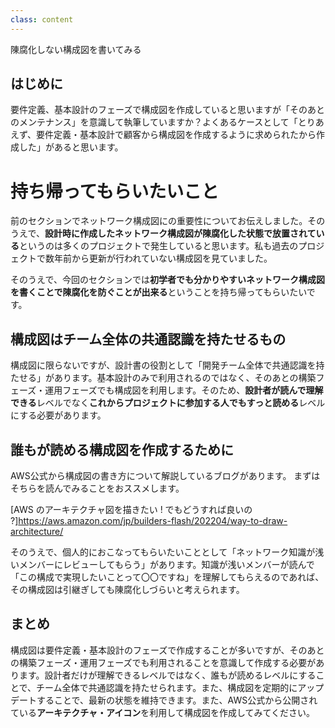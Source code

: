 ```yaml
---
class: content
---
```


<div class="doc-header">
  <div class="doc-title">陳腐化しない構成図を書いてみる</div>
</div>

## はじめに

要件定義、基本設計のフェーズで構成図を作成していると思いますが「そのあとのメンテナンス」を意識して執筆していますか？よくあるケースとして「とりあえず、要件定義・基本設計で顧客から構成図を作成するように求められたから作成した」があると思います。

# 持ち帰ってもらいたいこと

前のセクションでネットワーク構成図にの重要性についてお伝えしました。そのうえで、**設計時に作成したネットワーク構成図が陳腐化した状態で放置されている**というのは多くのプロジェクトで発生していると思います。私も過去のプロジェクトで数年前から更新が行われていない構成図を見ていました。

そのうえで、今回のセクションでは**初学者でも分かりやすいネットワーク構成図を書くことで陳腐化を防ぐことが出来る**ということを持ち帰ってもらいたいです。

## 構成図はチーム全体の共通認識を持たせるもの

構成図に限らないですが、設計書の役割として「開発チーム全体で共通認識を持たせる」があります。基本設計のみで利用されるのではなく、そのあとの構築フェーズ・運用フェーズでも構成図を利用します。そのため、**設計者が読んで理解できる**レベルでなく**これからプロジェクトに参加する人でもすっと読める**レベルにする必要があります。

## 誰もが読める構成図を作成するために

AWS公式から構成図の書き方について解説しているブログがあります。
まずはそちらを読んでみることをおススメします。

[AWS のアーキテクチャ図を描きたい ! でもどうすれば良いの ?]https://aws.amazon.com/jp/builders-flash/202204/way-to-draw-architecture/

そのうえで、個人的におこなってもらいたいこととして「ネットワーク知識が浅いメンバーにレビューしてもらう」があります。知識が浅いメンバーが読んで「この構成で実現したいことって〇〇ですね」を理解してもらえるのであれば、その構成図は引継ぎしても陳腐化しづらいと考えられます。

## まとめ

構成図は要件定義・基本設計のフェーズで作成することが多いですが、そのあとの構築フェーズ・運用フェーズでも利用されることを意識して作成する必要があります。設計者だけが理解できるレベルではなく、誰もが読めるレベルにすることで、チーム全体で共通認識を持たせられます。また、構成図を定期的にアップデートすることで、最新の状態を維持できます。また、AWS公式から公開されている**アーキテクチャ・アイコン**を利用して構成図を作成してみてください。